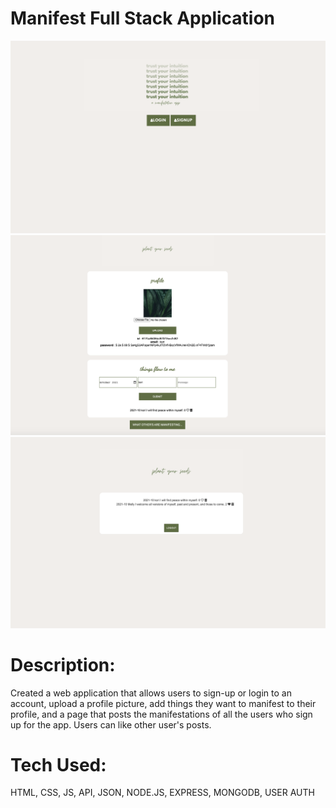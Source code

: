 # Manifest Full Stack Application

![alt tag](screenshot1.png)
![alt tag](screenshot2.png)
![alt tag](screenshot3.png)

# Description: 

Created a web application that allows users to sign-up or login to an account, upload a profile picture, add things they want to manifest to their profile, and a page that posts the manifestations of all the users who sign up for the app. Users can like other user's posts. 
# Tech Used:

 HTML, CSS, JS, API, JSON, NODE.JS, EXPRESS, MONGODB, USER AUTH